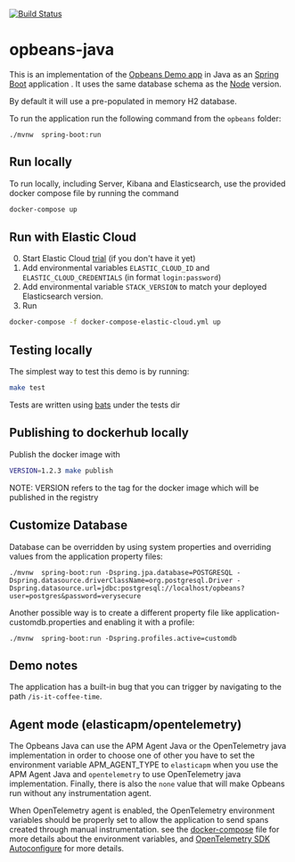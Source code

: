 [![Build Status](https://github.com/elastic/opbeans-java/actions/workflows/test.yml/badge.svg)](https://github.com/elastic/opbeans-java/actions/workflows/test.yml)

# opbeans-java
This is an implementation of the [Opbeans Demo app](http://opbeans.com) in Java as an [Spring Boot](https://projects.spring.io/spring-boot/) application . It uses the same
database schema as the [Node](https://github.com/opbeat/opbeans) version.

By default it will use a pre-populated in memory H2 database.

To run the application run the following command from the `opbeans` folder:

    ./mvnw  spring-boot:run

## Run locally
To run locally, including Server, Kibana and Elasticsearch, use the provided docker compose file by running the command
```bash
docker-compose up
```

## Run with Elastic Cloud

0. Start Elastic Cloud [trial](https://www.elastic.co/cloud/elasticsearch-service/signup) (if you don't have it yet)
1. Add environmental variables `ELASTIC_CLOUD_ID` and `ELASTIC_CLOUD_CREDENTIALS` (in format `login:password`)
2. Add environmental variable `STACK_VERSION` to match your deployed Elasticsearch version.
3. Run
```bash
docker-compose -f docker-compose-elastic-cloud.yml up
```

## Testing locally

The simplest way to test this demo is by running:

```bash
make test
```

Tests are written using [bats](https://github.com/sstephenson/bats) under the tests dir

## Publishing to dockerhub locally

Publish the docker image with

```bash
VERSION=1.2.3 make publish
```

NOTE: VERSION refers to the tag for the docker image which will be published in the registry

## Customize Database

Database can be overridden by using system properties and overriding values from the application property files:

    ./mvnw  spring-boot:run -Dspring.jpa.database=POSTGRESQL -Dspring.datasource.driverClassName=org.postgresql.Driver -Dspring.datasource.url=jdbc:postgresql://localhost/opbeans?user=postgres&password=verysecure

Another possible way is to create a different property file like application-customdb.properties and enabling it with a profile:

    ./mvnw  spring-boot:run -Dspring.profiles.active=customdb

## Demo notes

The application has a built-in bug that you can trigger by
navigating to the path `/is-it-coffee-time`.

## Agent mode (elasticapm/opentelemetry)

The Opbeans Java can use the APM Agent Java or the OpenTelemetry java implementation
in order to choose one of other you have to set the environment variable APM_AGENT_TYPE
to `elasticapm` when you use the APM Agent Java and `opentelemetry` to use OpenTelemetry java implementation.
Finally, there is also the `none` value that will make Opbeans run without any instrumentation agent.

When OpenTelemetry agent is enabled, the OpenTelemetry environment variables should be properly set to allow the application to send spans created through manual instrumentation.
see the [docker-compose](./docker-compose.yml) file for more details about the environment variables, and [OpenTelemetry SDK Autoconfigure](https://github.com/open-telemetry/opentelemetry-java/blob/main/sdk-extensions/autoconfigure/README.md) for more details.

